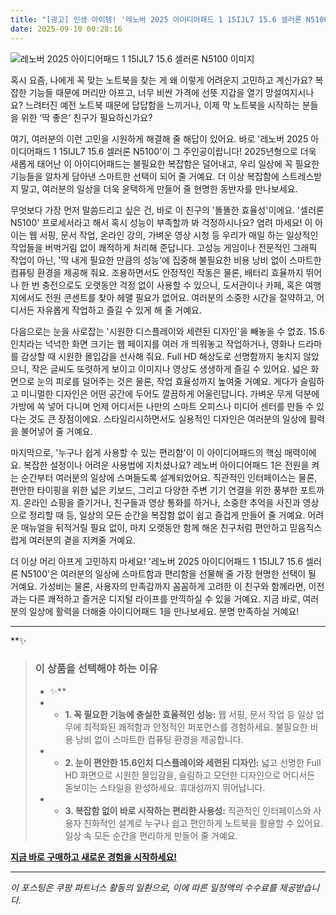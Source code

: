 ```yaml
---
title: "[광고] 인생 아이템! '레노버 2025 아이디어패드 1 15IJL7 15.6 셀러론 N5100'을(를) 만나보세요."
date: 2025-09-10 00:28:16
---
```

![레노버 2025 아이디어패드 1 15IJL7 15.6 셀러론 N5100 이미지](https://ads-partners.coupang.com/image1/iizZkvg-zlduG2MGihcv-EMK_vCF-xk0o0wvKRBSdzZgl61ZZpuro85pFoVJ5-rqu6a7pk5nZ76CT-HosQtTE971wL2zJICsWQu_vnEGaALff-vpakM1_V23wNfA6sC6Mzu6RlfTK6k-JEJ0xXhUmqzrnnJxMEYldlcycq8NUlbpQ4O4U5BO7oJn1lpd_piCDP09uB7-5ScfHG7Lv2LKmLVCGf6-1MSPNfPSBefl2gRusc1BprseYxJl-rDBiLHSh7r6naUAi9pewbODwQ4nlXLHUHE=)

혹시 요즘, 나에게 꼭 맞는 노트북을 찾는 게 왜 이렇게 어려운지 고민하고 계신가요? 복잡한 기능들 때문에 머리만 아프고, 너무 비싼 가격에 선뜻 지갑을 열기 망설여지시나요? 느려터진 예전 노트북 때문에 답답함을 느끼거나, 이제 막 노트북을 시작하는 분들을 위한 ‘딱 좋은’ 친구가 필요하신가요?

여기, 여러분의 이런 고민을 시원하게 해결해 줄 해답이 있어요. 바로 '레노버 2025 아이디어패드 1 15IJL7 15.6 셀러론 N5100'이 그 주인공이랍니다! 2025년형으로 더욱 새롭게 태어난 이 아이디어패드는 불필요한 복잡함은 덜어내고, 우리 일상에 꼭 필요한 기능들을 알차게 담아낸 스마트한 선택이 되어 줄 거예요. 더 이상 복잡함에 스트레스받지 말고, 여러분의 일상을 더욱 윤택하게 만들어 줄 현명한 동반자를 만나보세요.

무엇보다 가장 먼저 말씀드리고 싶은 건, 바로 이 친구의 '똘똘한 효율성'이에요. '셀러론 N5100' 프로세서라고 해서 혹시 성능이 부족할까 봐 걱정하시나요? 염려 마세요! 이 아이는 웹 서핑, 문서 작업, 온라인 강의, 가벼운 영상 시청 등 우리가 매일 하는 일상적인 작업들을 버벅거림 없이 쾌적하게 처리해 준답니다. 고성능 게임이나 전문적인 그래픽 작업이 아닌, '딱 내게 필요한 만큼의 성능'에 집중해 불필요한 비용 낭비 없이 스마트한 컴퓨팅 환경을 제공해 줘요. 조용하면서도 안정적인 작동은 물론, 배터리 효율까지 뛰어나 한 번 충전으로도 오랫동안 걱정 없이 사용할 수 있으니, 도서관이나 카페, 혹은 여행지에서도 전원 콘센트를 찾아 헤맬 필요가 없어요. 여러분의 소중한 시간을 절약하고, 어디서든 자유롭게 작업하고 즐길 수 있게 해 줄 거예요.

다음으로는 눈을 사로잡는 '시원한 디스플레이와 세련된 디자인'을 빼놓을 수 없죠. 15.6인치라는 넉넉한 화면 크기는 웹 페이지를 여러 개 띄워놓고 작업하거나, 영화나 드라마를 감상할 때 시원한 몰입감을 선사해 줘요. Full HD 해상도로 선명함까지 놓치지 않았으니, 작은 글씨도 또렷하게 보이고 이미지나 영상도 생생하게 즐길 수 있어요. 넓은 화면으로 눈의 피로를 덜어주는 것은 물론, 작업 효율성까지 높여줄 거예요. 게다가 슬림하고 미니멀한 디자인은 어떤 공간에 두어도 깔끔하게 어울린답니다. 가벼운 무게 덕분에 가방에 쏙 넣어 다니며 언제 어디서든 나만의 스마트 오피스나 미디어 센터를 만들 수 있다는 것도 큰 장점이에요. 스타일리시하면서도 실용적인 디자인은 여러분의 일상에 활력을 불어넣어 줄 거예요.

마지막으로, '누구나 쉽게 사용할 수 있는 편리함'이 이 아이디어패드의 핵심 매력이에요. 복잡한 설정이나 어려운 사용법에 지치셨나요? 레노버 아이디어패드 1은 전원을 켜는 순간부터 여러분의 일상에 스며들도록 설계되었어요. 직관적인 인터페이스는 물론, 편안한 타이핑을 위한 넓은 키보드, 그리고 다양한 주변 기기 연결을 위한 풍부한 포트까지. 온라인 쇼핑을 즐기거나, 친구들과 영상 통화를 하거나, 소중한 추억을 사진과 영상으로 정리할 때 등, 일상의 모든 순간을 복잡함 없이 쉽고 즐겁게 만들어 줄 거예요. 어려운 매뉴얼을 뒤적거릴 필요 없이, 마치 오랫동안 함께 해온 친구처럼 편안하고 믿음직스럽게 여러분의 곁을 지켜줄 거예요.

더 이상 머리 아프게 고민하지 마세요! '레노버 2025 아이디어패드 1 15IJL7 15.6 셀러론 N5100'은 여러분의 일상에 스마트함과 편리함을 선물해 줄 가장 현명한 선택이 될 거예요. 가성비는 물론, 사용자의 만족감까지 꼼꼼하게 고려한 이 친구와 함께라면, 이전과는 다른 쾌적하고 즐거운 디지털 라이프를 만끽하실 수 있을 거예요. 지금 바로, 여러분의 일상에 활력을 더해줄 아이디어패드 1을 만나보세요. 분명 만족하실 거예요!

---

**✨


> ### 이 상품을 선택해야 하는 이유
> - ✨**
> - *   **1. 꼭 필요한 기능에 충실한 효율적인 성능:** 웹 서핑, 문서 작업 등 일상 업무에 최적화된 쾌적함과 안정적인 퍼포먼스를 경험하세요. 불필요한 비용 낭비 없이 스마트한 컴퓨팅 환경을 제공합니다.
> - *   **2. 눈이 편안한 15.6인치 디스플레이와 세련된 디자인:** 넓고 선명한 Full HD 화면으로 시원한 몰입감을, 슬림하고 모던한 디자인으로 어디서든 돋보이는 스타일을 완성하세요. 휴대성까지 뛰어납니다.
> - *   **3. 복잡함 없이 바로 시작하는 편리한 사용성:** 직관적인 인터페이스와 사용자 친화적인 설계로 누구나 쉽고 편안하게 노트북을 활용할 수 있어요. 일상 속 모든 순간을 편리하게 만들어 줄 거예요.


[**지금 바로 구매하고 새로운 경험을 시작하세요!**](https://link.coupang.com/re/AFFSDP?lptag=AF8916626&pageKey=8586262353&itemId=24891931836&vendorItemId=91898552238&traceid=V0-153-f57f8da39dda52fa&requestid=20250910092754779129023711&token=31850C%7CGM)

---
_이 포스팅은 쿠팡 파트너스 활동의 일환으로, 이에 따른 일정액의 수수료를 제공받습니다._
